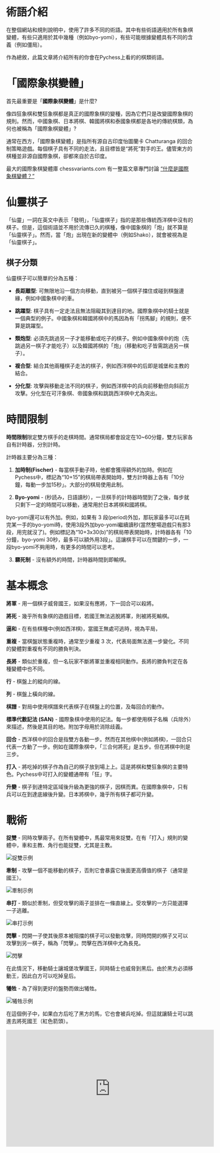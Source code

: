 # **術語介紹**

在整個網站和規則說明中，使用了許多不同的術語。其中有些術語適用於所有象棋變體，有些只適用於其中幾種（例如byo-yomi），有些可能根據變體具有不同的含義（例如僵局）。

作為總敘，此篇文章將介紹所有的你會在Pychess上看的的棋類術語。


# 「國際象棋變體」

首先最重要是「**國際象棋變體**」是什麼?

像四狂象棋和雙狂象棋都是真正的國際象棋的變種，因為它們只是改變國際象棋的規則。然而，中國象棋、日本將棋、韓國將棋和泰國象棋都是各地的傳統棋類，為何也被稱為「國際象棋變體」?

通常在西方，「國際象棋變體」是指所有源自古印度怡圖蘭卡 Chatturanga 的回合制策略遊戲。每個棋子具有不同的走法，且目標皆是“將死”對手的王。儘管東方的棋種並非源自國際象棋，卻都來自於古印度。

最大的國際象棋變體庫 chessvariants.com 有一整篇文章專門討論 [“什麼是國際象棋變體？”](https://www.chessvariants.com/what.html)

# 仙靈棋子

「仙靈」一詞在英文中表示「發明」，「仙靈棋子」指的是那些傳統西洋棋中沒有的棋子。但是，這個術語並不用於流傳已久的棋種，像中國象棋的「炮」就不算是「仙靈棋子」。然而，當「炮」出現在新的變體中（例如Shako），就會被視為是「仙靈棋子」。


## 棋子分類

仙靈棋子可以簡單的分為五種：

* **長距離型**: 可無限地沿一個方向移動，直到被另一個棋子擋住或碰到棋盤邊緣，例如中國象棋中的車。

* **跳躍型**: 棋子具有一定走法且無法阻礙其到達目的地。國際象棋中的騎士就是一個典型的例子。中國象棋和韓國將棋中的馬因為有「拐馬腳」的規則，便不算是跳躍型。

* **類炮型**: 必須先跳過另一子才能移動或吃子的棋子。例如中國象棋中的炮（先跳過另一棋子才能吃子）以及韓國將棋的「炮」（移動和吃子皆需跳過另一棋子）。

* **複合型**: 結合其他兩種棋子走法的棋子，例如西洋棋中的后即是城堡和主教的結合。

* **分化型**: 攻擊與移動走法不同的棋子，例如西洋棋中的兵向前移動但向斜前方攻擊。分化型在可汗象棋、帝國象棋和跳跳西洋棋中尤為突出。

# 時間限制

**時間限制**限定雙方棋手的走棋時間。通常棋局都會設定在10~60分鐘，雙方玩家各自有計時器，分別計時。

計時器主要分為三種：

1. **加時制(Fischer)** - 每當棋手動子時，他都會獲得額外的加時。例如在Pychess中，標記為“10+15”的棋局帶表開始時，雙方計時器上各有「10分鐘，每動一步加15秒」。大部分的棋局使用此制。

2. **Byo-yomi** - (秒読み，日語讀秒），一旦棋手的計時器時間到了之後，每步就只剩下一定的時間可以移動，通常用於日本將棋和國將棋。

byo-yomi還可以有外加。例如，如果有 3 段(period)外加，那玩家最多可以在耗完某一手的byo-yomi時，使用3段外加byo-yomi繼續讀秒(當然整場遊戲只有那3段，用完就沒了)。例如標記為“10+3x30(b)”的棋局帶表開始時，計時器各有「10 分鐘，byo-yomi 30秒，最多可以額外用3段」。這讓棋手可以在關鍵的一步，一段byo-yomi不夠用時，有更多的時間可以思考。

3. **驟死制** - 沒有額外的時間，計時器時間到即輸棋。

# 基本概念

**將軍** - 用一個棋子威脅國王，如果沒有應將，下一回合可以殺將。

**將死** - 幾乎所有象棋的遊戲目標，若國王無法逃脫將軍，則被將死輸棋。

**逼和** - 在有些棋種中(例如西洋棋)，當國王無處可逃時，視為平局，

**重複** - 當棋盤狀態重複時，通常至少重複 3 次，代表局面無法進一步變化。不同的變體對重複有不同的勝負判決。

**長將** - 類似於重複，但一名玩家不斷將軍並重複相同動作。長將的勝負判定在各種變體中也不同。

**行** - 棋盤上的縱向的線。

**列** - 棋盤上橫向的線。

**棋譜** - 對局中使用棋譜來代表棋子在棋盤上的位置，及每回合的動作。

**標準代數記法 (SAN)** - 國際象棋中使用的記法。每一步都使用棋子名稱（兵除外）來描述，然後是其目的地。附加字母用於消除歧義。

**回合** - 西洋棋中的回合是指雙方各動一步。然而在其他棋中(例如將棋)，一回合只代表一方動了一步。例如在國際象棋中，「三合何將死」是五步。但在將棋中則是三步。

**打入** - 將吃掉的棋子作為自己的棋子放到場上上。這是將棋和雙狂象棋的主要特色。Pychess中可打入的變體通帶有「狂」字。

**升變** - 棋子到達特定區域後升級為更強的棋子，因棋而異。在國際象棋中，只有兵可以在到達底線後升變。日本將棋中，幾乎所有棋子都可升變。

# 戰術

**捉雙** - 同時攻擊兩子。在所有變體中，馬最常用來捉雙。在有「打入」規則的變體中，車和主教、角行也能捉雙，尤其是主教。

![捉雙示例](https://github.com/gbtami/pychess-variants/blob/master/static/images/CVariantsGuide/Fork.png)

**牽制** - 攻擊一個不能移動的棋子，否則它會暴露它後面更高價值的棋子（通常是國王）。

![牽制示例](https://github.com/gbtami/pychess-variants/blob/master/static/images/CVariantsGuide/Pin.png)

**串打** - 類似於牽制，但受攻擊的兩子並排在一條直線上。受攻擊的一方只能選擇一子逃離。

![串打示例](https://github.com/gbtami/pychess-variants/blob/master/static/images/CVariantsGuide/Skewer.png)

**閃擊** - 閃開一子使其後原本被阻擋的棋子可以發動攻擊，同時閃開的棋子又可以攻擊到另一棋子，稱為「閃擊」。閃擊在西洋棋中尤為長見。

![閃擊](https://github.com/gbtami/pychess-variants/blob/master/static/images/CVariantsGuide/Discovery.png)

在此情況下，移動騎士讓城堡攻擊國王，同時騎士也威脅到黑后。由於黑方必須移動王，因此白方可以吃掉皇后。

**犧牲** - 為了得到更好的盤勢而做出犧牲。

![犧牲示例](https://github.com/gbtami/pychess-variants/blob/master/static/images/CVariantsGuide/Sacrifice.png)

在這個例子中，如果白方后吃了黑方的馬，它也會被兵吃掉。但這就讓騎士可以跳進去將死國王（紅色箭頭）。

<iframe width="560" height="315" src="https://www.youtube.com/embed/e4jYQ0UMmGk" frameborder="0" allowfullscreen></iframe>
